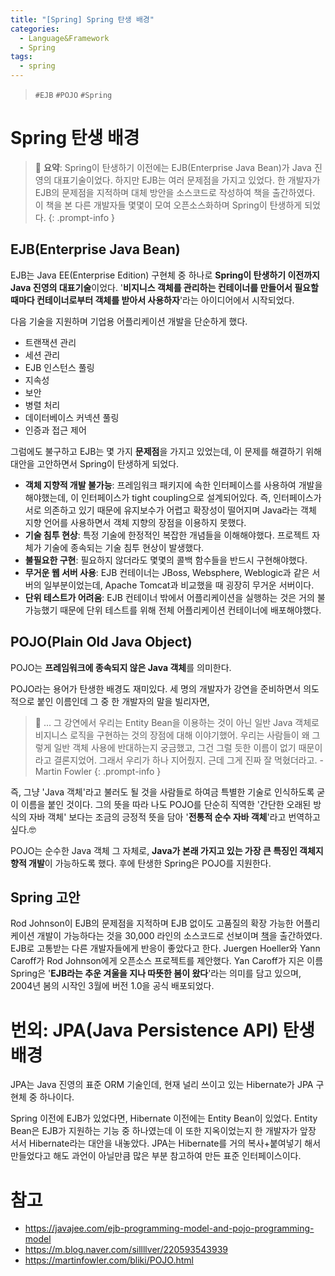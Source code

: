 ```yaml
---
title: "[Spring] Spring 탄생 배경"
categories:
  - Language&Framework
  - Spring
tags:
  - spring
---
```


> `#EJB` `#POJO` `#Spring`

# Spring 탄생 배경
> 🧸 **요약**: Spring이 탄생하기 이전에는 EJB(Enterprise Java Bean)가 Java 진영의 대표기술이었다. 하지만 EJB는 여러 문제점을 가지고 있었다. 한 개발자가 EJB의 문제점을 지적하며 대체 방안을 소스코드로 작성하여 책을 출간하였다. 이 책을 본 다른 개발자들 몇몇이 모여 오픈소스화하며 Spring이 탄생하게 되었다.
{: .prompt-info }

## EJB(Enterprise Java Bean)
EJB는 Java EE(Enterprise Edition) 구현체 중 하나로 **Spring이 탄생하기 이전까지 Java 진영의 대표기술**이었다. '**비지니스 객체를 관리하는 컨테이너를 만들어서 필요할 때마다 컨테이너로부터 객체를 받아서 사용하자**'라는 아이디어에서 시작되었다.

다음 기술을 지원하며 기업용 어플리케이션 개발을 단순하게 했다.
- 트랜잭션 관리
- 세션 관리
- EJB 인스턴스 풀링
- 지속성
- 보안
- 병렬 처리
- 데이터베이스 커넥션 풀링
- 인증과 접근 제어

그럼에도 불구하고 EJB는 몇 가지 **문제점**을 가지고 있었는데, 이 문제를 해결하기 위해 대안을 고안하면서 Spring이 탄생하게 되었다.
- **객체 지향적 개발 불가능**: 프레임워크 패키지에 속한 인터페이스를 사용하여 개발을 해야했는데, 이 인터페이스가 tight coupling으로 설계되어있다. 즉, 인터페이스가 서로 의존하고 있기 때문에 유지보수가 어렵고 확장성이 떨어지며 Java라는 객체 지향 언어를 사용하면서 객체 지향의 장점을 이용하지 못했다.
- **기술 침투 현상**: 특정 기술에 한정적인 복잡한 개념들을 이해해야했다. 프로젝트 자체가 기술에 종속되는 기술 침투 현상이 발생했다.
- **불필요한 구현**: 필요하지 않더라도 몇몇의 콜백 함수들을 반드시 구현해야했다.
- **무거운 웹 서버 사용**: EJB 컨테이너는 JBoss, Websphere, Weblogic과 같은 서버의 일부분이었는데, Apache Tomcat과 비교했을 때 굉장히 무거운 서버이다.
- **단위 테스트가 어려움**: EJB 컨테이너 밖에서 어플리케이션을 실행하는 것은 거의 불가능했기 때문에 단위 테스트를 위해 전체 어플리케이션 컨테이너에 배포해야했다.

## POJO(Plain Old Java Object)
POJO는 **프레임워크에 종속되지 않은 Java 객체**를 의미한다.

POJO라는 용어가 탄생한 배경도 재미있다. 세 명의 개발자가 강연을 준비하면서 의도적으로 붙인 이름인데 그 중 한 개발자의 말을 빌리자면,

 > 💬 ... 그 강연에서 우리는 Entity Bean을 이용하는 것이 아닌 일반 Java 객체로 비지니스 로직을 구현하는 것의 장점에 대해 이야기했어. 우리는 사람들이 왜 그렇게 일반 객체 사용에 반대하는지 궁금했고, 그건 그럴 듯한 이름이 없기 때문이라고 결론지었어. 그래서 우리가 하나 지어줬지. 근데 그게 진짜 잘 먹혔더라고. - Martin Fowler
{: .prompt-info }

즉, 그냥 'Java 객체'라고 불러도 될 것을 사람들로 하여금 특별한 기술로 인식하도록 굳이 이름을 붙인 것이다. 그의 뜻을 따라 나도 POJO를 단순히 직역한 '간단한 오래된 방식의 자바 객체' 보다는 조금의 긍정적 뜻을 담아 '**전통적 순수 자바 객체**'라고 번역하고 싶다.🤓

POJO는 순수한 Java 객체 그 자체로, **Java가 본래 가지고 있는 가장 큰 특징인 객체지향적 개발**이 가능하도록 했다. 후에 탄생한 Spring은 POJO를 지원한다.

## Spring 고안
Rod Johnson이 EJB의 문제점을 지적하며 EJB 없이도 고품질의 확장 가능한 어플리케이션 개발이 가능하다는 것을 30,000 라인의 소스코드로 선보이며 [책](http://www.yes24.com/Product/Goods/798359)을 출간하였다. EJB로 고통받는 다른 개발자들에게 반응이 좋았다고 한다. Juergen Hoeller와 Yann Caroff가 Rod Johnson에게 오픈소스 프로젝트를 제안했다. Yan Caroff가 지은 이름 Spring은 '**EJB라는 추운 겨울을 지나 따뜻한 봄이 왔다**'라는 의미를 담고 있으며, 2004년 봄의 시작인 3월에 버전 1.0을 공식 배포되었다.

# 번외: JPA(Java Persistence API) 탄생 배경
JPA는 Java 진영의 표준 ORM 기술인데, 현재 널리 쓰이고 있는 Hibernate가 JPA 구현체 중 하나이다. 

Spring 이전에 EJB가 있었다면, Hibernate 이전에는 Entity Bean이 있었다. Entity Bean은 EJB가 지원하는 기능 중 하나였는데 이 또한 지옥이었는지 한 개발자가 앞장 서서 Hibernate라는 대안을 내놓았다. JPA는 Hibernate를 거의 복사+붙여넣기 해서 만들었다고 해도 과언이 아닐만큼 많은 부분 참고하여 만든 표준 인터페이스이다.


# 참고
- <https://javajee.com/ejb-programming-model-and-pojo-programming-model>
- <https://m.blog.naver.com/sillllver/220593543939>
- <https://martinfowler.com/bliki/POJO.html>
